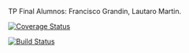 TP Final Alumnos: Francisco Grandin, Lautaro Martin.

[![Coverage Status](https://coveralls.io/repos/github/albertonisman/TpFinal2017/badge.svg?branch=master)](https://coveralls.io/github/albertonisman/TpFinal2017?branch=master)

[![Build Status](https://travis-ci.org/albertonisman/TpFinal2017.svg?branch=master)](https://travis-ci.org/albertonisman/TpFinal2017)

